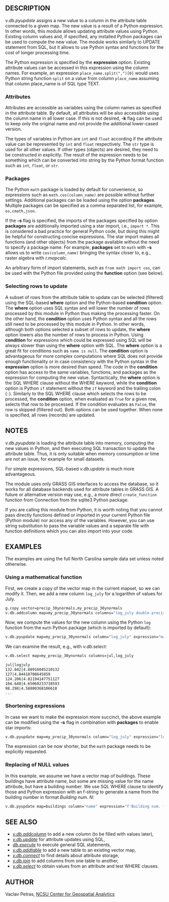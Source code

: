 ## DESCRIPTION

*v.db.pyupdate* assigns a new value to a column in the attribute table
connected to a given map. The new value is a result of a Python
expression. In other words, this module allows updating attribute values
using Python. Existing column values and, if specified, any installed
Python packages can be used to compute the new value. The module works
similarly to UPDATE statement from SQL, but it allows to use Python
syntax and functions for the cost of longer processing time.

The Python expression is specified by the **expression** option.
Existing attribute values can be accessed in this expression using the
column names. For example, an expression `place_name.split(",")[0]`
would uses Python string function `split` on a value from column
`place_name` assuming that column place\_name is of SQL type TEXT.

### Attributes

Attributes are accessible as variables using the column names as
specified in the attribute table. By default, all attributes will be
also accessible using the column name in all lower case. If this is not
desired, **-k** flag can be used to keep only the original name and not
provide the additional lower-cased version.

The types of variables in Python are `int` and `float` according if the
attribute value can be represented by `int` and `float` respectively.
The `str` type is used for all other values. If other types (objects)
are desired, they need to be constructed in explicitly. The result of
the expression needs to be something which can be converted into string
by the Python format function such as `int`, `float`, or `str`.

### Packages

The Python `math` package is loaded by default for convenience, so
expressions such as `math.cos(column_name)` are possible without further
settings. Additional packages can be loaded using the option
**packages**. Multiple packages can be specified as a comma separated
list, for example, `os,cmath,json`.

If the **-s** flag is specified, the imports of the packages specified
by option **packages** are additionally imported using a star import,
i.e., `import *`. This is considered a bad practice for general Python
code, but doing this might be helpful for constructing concise
expressions. The star import makes all functions (and other objects)
from the package available without the need to specify a package name.
For example, **packages** set to `math` with **-s** allows us to write
`cos(column_name)` bringing the syntax closer to, e.g., raster algebra
with *r.mapcalc*.

An arbitrary form of import statements, such as `from math import cos`,
can be used with the Python file provided using the **function** option
(see below).

### Selecting rows to update

A subset of rows from the attribute table to update can be selected
(filtered) using the SQL-based **where** option and the Python-based
**condition** option. The **where** option uses SQL syntax and will
lower the number of rows processed by this module in Python thus making
the processing faster. On the other hand, the **condition** option uses
Python syntax and all the rows still need to be processed by this module
in Python. In other words, although both options selected a subset of
rows to update, the **where** option lowers also the number of rows to
process in Python. Using **condition** for expressions which could be
expressed using SQL will be always slower than using the **where**
option with SQL. The **where** option is a great fit for conditions such
as `name is null`. The **condition** option is advantageous for more
complex computations where SQL does not provide enough functionality or
in case consistency with the Python syntax in the **expression** option
is more desired than speed. The code in the **condition** option has
access to the same variables, functions, and packages as the expression
for computing the new value. Syntactically, the **where** option is the
SQL WHERE clause without the WHERE keyword, while the **condition**
option is Python `if` statement without the `if` keyword and the
trailing colon (`:`). Similarly to the SQL WHERE clause which selects
the rows to be processed, the **condition** option, when evaluated as
`True` for a given row, selects that row to be processed. If the
condition evaluates as `False`, the row is skipped (filtered out). Both
options can be used together. When none is specified, all rows (records)
are updated.

## NOTES

*v.db.pyupdate* is loading the attribute table into memory, computing
the new values in Python, and then executing SQL transaction to update
the attribute table. Thus, it is only suitable when memory consumption
or time are not an issue, for example for small datasets.

For simple expressions, SQL-based *v.db.update* is much more
advantageous.

The module uses only GRASS GIS interfaces to access the database, so it
works for all database backends used for attribute tables in GRASS GIS.
A future or alternative version may use, e.g., a more direct
`create_function` function from Connection from the sqlite3 Python
package.

If you are calling this module from Python, it is worth noting that you
cannot pass directly functions defined or imported in your current
Python file (Python module) nor access any of the variables. However,
you can use string substitution to pass the variable values and a
separate file with function definitions which you can also import into
your code.

## EXAMPLES

The examples are using the full North Carolina sample data set unless
noted otherwise.

### Using a mathematical function

First, we create a copy of the vector map in the current mapset, so we
can modify it. Then, we add a new column `log_july` for a logarithm of
values for July.

```sh
g.copy vector=precip_30ynormals,my_precip_30ynormals
v.db.addcolumn map=my_precip_30ynormals columns="log_july double precision"
```

Now, we compute the values for the new column using the Python `log`
function from the `math` Python package (which is imported by default):

```sh
v.db.pyupdate map=my_precip_30ynormals column="log_july" expression="math.log(jul)"
```

We can examine the result, e.g., with *v.db.select*:

```sh
v.db.select map=my_precip_30ynormals columns=jul,log_july
```

```sh
jul|logjuly
132.842|4.88916045210132
127|4.84418708645859
124.206|4.82194147751127
104.648|4.65060233738593
98.298|4.58800368106618
...
```

### Shortening expressions

In case we want to make the expression more succinct, the above example
can be modified using the **-s** flag in combination with **packages**
to enable star imports:

```sh
v.db.pyupdate map=my_precip_30ynormals column="log_july" expression="log(jul)" packages=math -s
```

The expression can be now shorter, but the `math` package needs to be
explicitly requested.

### Replacing of NULL values

In this example, we assume we have a vector map of buildings. These
buildings have attribute name, but some are missing value for the name
attribute, but have a building number. We use SQL WHERE clause to
identify those and Python expression with an f-string to generate a name
from the building number in format *Building num. N*:

```sh
v.db.pyupdate map=buildings column="name" expression="f'Building num. {building_number}'" where="name is null"
```

## SEE ALSO

- *[v.db.addcolumn](https://grass.osgeo.org/grass-stable/manuals/v.db.addcolumn.html)*
    to add a new column (to be filled with values later),
- *[v.db.update](https://grass.osgeo.org/grass-stable/manuals/v.db.update.html)*
    for attribute updates using SQL,
- *[db.execute](https://grass.osgeo.org/grass-stable/manuals/db.execute.html)*
    to execute general SQL statements,
- *[v.db.addtable](https://grass.osgeo.org/grass-stable/manuals/v.db.addtable.html)*
    to add a new table to an existing vector map,
- *[v.db.connect](https://grass.osgeo.org/grass-stable/manuals/v.db.connect.html)*
    to find details about attribute storage,
- *[v.db.join](https://grass.osgeo.org/grass-stable/manuals/v.db.join.html)*
    to add columns from one table to another,
- *[v.db.select](https://grass.osgeo.org/grass-stable/manuals/v.db.select.html)*
    to obtain values from an attribute and test WHERE clauses.

## AUTHOR

Vaclav Petras, [NCSU Center for Geospatial
Analytics](https://cnr.ncsu.edu/geospatial)
